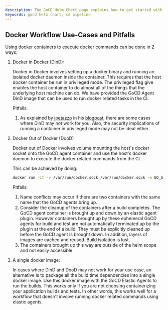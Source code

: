 ```yaml
---
description: The GoCD Helm Chart page explains how to get started with GoCD for kubernetes using Helm.
keywords: gocd helm chart, cd pipeline
---
```


## Docker Workflow Use-Cases and Pitfalls

Using docker containers to execute docker commands can be done in 2 ways:

1. Docker in Docker (DinD): 

    Docker in Docker involves setting up a docker binary and running an isolated docker daemon inside the container. 
    This requires that the host docker container be run in privileged mode. The privileged flag give enables the host container to do almost all of the things that the underlying host machine can do. 
    We have provided the GoCD Agent DinD image that can be used to run docker related tasks in the CI.
    
    Pitfalls: 
    
    1. As explained by [jpetazzo](https://github.com/jpetazzo) in his [blogpost](http://jpetazzo.github.io/2015/09/03/do-not-use-docker-in-docker-for-ci/), there are some cases where DinD may not work for you. 
    Also, the security implications of running a container in privileged mode may not be ideal either. 
   
2. Docker Out of Docker (DooD)

    Docker out of Docker involves volume mounting the host's docker socket onto the GoCD agent container and use the host's docker daemon to execute the docker related commands from the CI.
    
    This can be achieved by doing:
    
    ```bash
    docker run -it -v /var/run/docker.sock:/var/run/docker.sock -e GO_SERVER_URL="https://<go-server-ip>:8154/go" gocd/gocd-agent-alpine-3.7:v18.1.0
    ```
    
    Pitfalls:
    
    1. Name conflicts may occur if there are two containers with the same name that the GoCD agents bring up.
    2. Consider the cleanup of the containers after a build completes. The GoCD agent container is brought up and down by an elastic agent plugin. 
    However containers brought up by these ephemeral GoCD agents for build and test are not automatically terminated up by the plugin at the end of a build. They must be explicitly cleaned up before the GoCD agent is brought down.
    In addition, layers of images are cached and reused. Build isolation is lost. 
    3. The containers brought up this way are outside of the helm scope and not easily accessible.

3. A single docker image: 

    In cases where DinD and DooD may not work for your use case, an alternative is to package all the build time dependencies into a single docker image. Use this docker image with the GoCD Elastic Agents to run the builds. 
    This works only if you are not choosing containerizing your application builds and tests. In other words, this works well for a workflow that doesn't involve running docker related commands using elastic agents.   